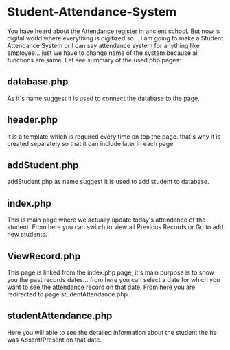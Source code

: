 # Student-Attendance-System
You have heard about the Attendance register in ancient school. But now is digital world where everything is digitized so... I am going to make a Student Attendance System or I can say attendance system for anything like employee... just we have to change name of the system because all functions are same. Let see summary of the used php pages:

## database.php
As it's name suggest it is used to connect the database to the page.

## header.php
it is a template which is required every time on top the page. that's why it is created separately so that it can include later in each page.

## addStudent.php
addStudent.php as name suggest it is used to add student to database.

## index.php
This is main page where we actually update today's attendance of the student. From here you can switch to view all Previous Records
or Go to add new students.

## ViewRecord.php
This page is linked from the index.php page, it's main purpose is to show you the past records dates... from here you can select a date for which
you want to see the attendance record on that date. From here you are redirected to page studentAttendance.php.

## studentAttendance.php
Here you will able to see the detailed information about the student the he was Absent/Present on that date.
